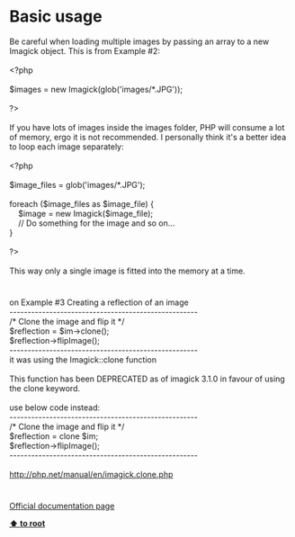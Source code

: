 # Basic usage




<div class="phpcode"><span class="html">
Be careful when loading multiple images by passing an array to a new Imagick object. This is from Example #2:<br><br><span class="default">&lt;?php<br><br>$images </span><span class="keyword">= new </span><span class="default">Imagick</span><span class="keyword">(</span><span class="default">glob</span><span class="keyword">(</span><span class="string">&apos;images/*.JPG&apos;</span><span class="keyword">));<br><br></span><span class="default">?&gt;<br></span><br>If you have lots of images inside the images folder, PHP will consume a lot of memory, ergo it is not recommended. I personally think it&apos;s a better idea to loop each image separately:<br><br><span class="default">&lt;?php<br><br>$image_files </span><span class="keyword">= </span><span class="default">glob</span><span class="keyword">(</span><span class="string">&apos;images/*.JPG&apos;</span><span class="keyword">);<br><br>foreach (</span><span class="default">$image_files </span><span class="keyword">as </span><span class="default">$image_file</span><span class="keyword">) {<br>&#xA0; &#xA0; </span><span class="default">$image </span><span class="keyword">= new </span><span class="default">Imagick</span><span class="keyword">(</span><span class="default">$image_file</span><span class="keyword">);<br>&#xA0; &#xA0; </span><span class="comment">// Do something for the image and so on...<br></span><span class="keyword">}<br><br></span><span class="default">?&gt;<br></span><br>This way only a single image is fitted into the memory at a time.</span>
</div>
  

#


<div class="phpcode"><span class="html">
on Example #3 Creating a reflection of an image<br>----------------------------------------------------<br>/* Clone the image and flip it */<br>$reflection = $im-&gt;clone();<br>$reflection-&gt;flipImage();<br>----------------------------------------------------<br>it was using the Imagick::clone function<br><br>This function has been DEPRECATED as of imagick 3.1.0 in favour of using the clone keyword.<br><br>use below code instead:<br>----------------------------------------------------<br>/* Clone the image and flip it */<br>$reflection = clone $im;<br>$reflection-&gt;flipImage();<br>----------------------------------------------------<br><br><a href="http://php.net/manual/en/imagick.clone.php" rel="nofollow" target="_blank">http://php.net/manual/en/imagick.clone.php</a></span>
</div>
  

#

[Official documentation page](https://www.php.net/manual/en/imagick.examples-1.php)

**[⬆ to root](/)**